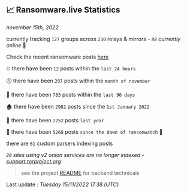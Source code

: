 
## 📈 Ransomware.live Statistics
_november 15th, 2022_

currently tracking `127` groups across `230` relays & mirrors - _`88` currently online_ 📡

Check the recent ransomware posts [here](https://www.ransomware.live/#/recentposts)


⏲ there have been `12` posts within the `last 24 hours`

🕓 there have been `207` posts within the `month of november`

📅 there have been `783` posts within the `last 90 days`

🏚 there have been `2982` posts since the `1st January 2022`

🚀 there have been `2252` posts `last year`

🦕 there have been `5268` posts `since the dawn of ransomwatch` 🐣

there are `61` custom parsers indexing posts

_`20` sites using v2 onion services are no longer indexed - [support.torproject.org](https://support.torproject.org/onionservices/v2-deprecation/)_

> see the project [README](https://github.com/jmousqueton/ransomwatch#readme) for backend technicals



Last update : _Tuesday 15/11/2022 17.38 (UTC)_

